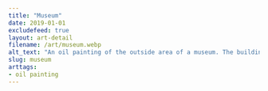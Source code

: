 ```yaml
---
title: "Museum"
date: 2019-01-01
excludefeed: true
layout: art-detail
filename: /art/museum.webp
alt_text: "An oil painting of the outside area of a museum. The building is clad in red bricks, and large plain pillars hold up a small hallway. The sky is bright blue, and a long green pond contains a small bronze statue."
slug: museum
arttags:
- oil painting
---
```

